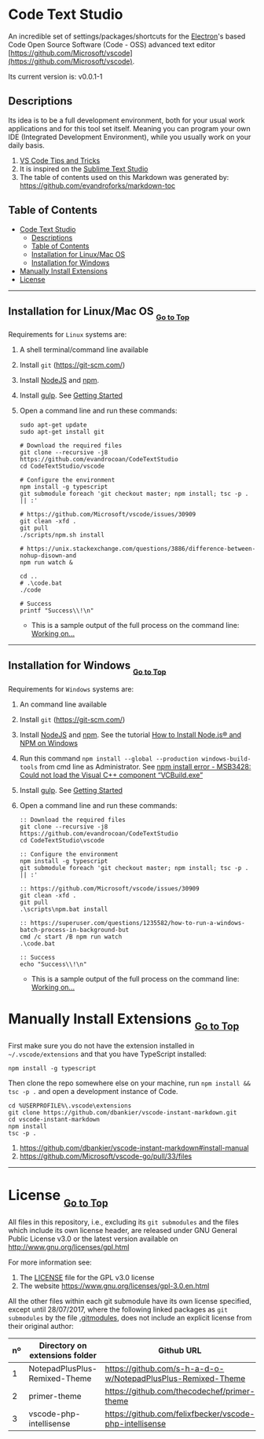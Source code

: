# Code Text Studio

An incredible set of settings/packages/shortcuts for the
[Electron](https://github.com/electron/electron)'s based Code Open Source Software (Code - OSS)
advanced text editor [https://github.com/Microsoft/vscode](https://github.com/Microsoft/vscode).

Its current version is: v0.0.1-1


## Descriptions

Its idea is to be a full development environment, both for your usual work applications and for this
tool set itself. Meaning you can program your own IDE (Integrated Development Environment), while
you usually work on your daily basis.

1. [VS Code Tips and Tricks](https://github.com/Microsoft/vscode-tips-and-tricks)
1. It is inspired on the [Sublime Text Studio](https://github.com/evandrocoan/SublimeTextStudio)
1. The table of contents used on this Markdown was generated by: https://github.com/evandroforks/markdown-toc


## Table of Contents

- [Code Text Studio](#code-text-studio)
  * [Descriptions](#descriptions)
  * [Table of Contents](#table-of-contents)
  * [Installation for Linux/Mac OS](#installation-for-linuxmac-os-go-to-top)
  * [Installation for Windows](#installation-for-windows-go-to-top)
- [Manually Install Extensions](#manually-install-extensions-go-to-top)
- [License](#license-go-to-top)



___
## Installation for Linux/Mac OS <sub><sub>[Go to Top](#code-text-studio)</sub></sub>

Requirements for `Linux` systems are:

1. A shell terminal/command line available
1. Install `git` (https://git-scm.com/)
1. Install [NodeJS](https://nodejs.org/en/download/) and [npm](https://www.npmjs.com/get-npm).
1. Install [gulp](https://github.com/gulpjs/gulp). See [Getting
   Started](https://github.com/gulpjs/gulp/blob/master/docs/getting-started.md)
1. Open a command line and run these commands:
    ```shell
    sudo apt-get update
    sudo apt-get install git

    # Download the required files
    git clone --recursive -j8 https://github.com/evandrocoan/CodeTextStudio
    cd CodeTextStudio/vscode

    # Configure the environment
    npm install -g typescript
    git submodule foreach 'git checkout master; npm install; tsc -p . || :'

    # https://github.com/Microsoft/vscode/issues/30909
    git clean -xfd .
    git pull
    ./scripts/npm.sh install

    # https://unix.stackexchange.com/questions/3886/difference-between-nohup-disown-and
    npm run watch &

    cd ..
    # .\code.bat
    ./code

    # Success
    printf "Success\\!\n"
    ```

    * This is a sample output of the full process on the command line: [Working on...]()



___
## Installation for Windows <sub><sub>[Go to Top](#code-text-studio)</sub></sub>

Requirements for `Windows` systems are:

1. An command line available
1. Install `git` (https://git-scm.com/)
1. Install [NodeJS](https://nodejs.org/en/download/) and [npm](https://www.npmjs.com/get-npm). See the tutorial [How to Install Node.js® and NPM on Windows](http://blog.teamtreehouse.com/install-node-js-npm-windows)
1. Run this command `npm install --global --production windows-build-tools`  from cmd line as Administrator. See [npm install error - MSB3428: Could not load the Visual C++ component “VCBuild.exe”](https://stackoverflow.com/questions/21658832/npm-install-error-msb3428-could-not-load-the-visual-c-component-vcbuild-ex)
1. Install [gulp](https://github.com/gulpjs/gulp). See [Getting Started](https://github.com/gulpjs/gulp/blob/master/docs/getting-started.md)
1. Open a command line and run these commands:
    ```batch
    :: Download the required files
    git clone --recursive -j8 https://github.com/evandrocoan/CodeTextStudio
    cd CodeTextStudio\vscode

    :: Configure the environment
    npm install -g typescript
    git submodule foreach 'git checkout master; npm install; tsc -p . || :'

    :: https://github.com/Microsoft/vscode/issues/30909
    git clean -xfd .
    git pull
    .\scripts\npm.bat install

    :: https://superuser.com/questions/1235582/how-to-run-a-windows-batch-process-in-background-but
    cmd /c start /B npm run watch
    .\code.bat

    :: Success
    echo "Success\\!\n"
    ```

    * This is a sample output of the full process on the command line: [Working on...]()



# Manually Install Extensions <sub><sub>[Go to Top](#code-text-studio)</sub></sub>

First make sure you do not have the extension installed in `~/.vscode/extensions` and that you have
TypeScript installed:
```
npm install -g typescript
```

Then clone the repo somewhere else on your machine, run `npm install && tsc -p .`
and open a development instance of Code.
```
cd %USERPROFILE%\.vscode\extensions
git clone https://github.com/dbankier/vscode-instant-markdown.git
cd vscode-instant-markdown
npm install
tsc -p .
```

1. https://github.com/dbankier/vscode-instant-markdown#install-manual
1. https://github.com/Microsoft/vscode-go/pull/33/files



___
# License <sub><sub>[Go to Top](#code-text-studio)</sub></sub>

All files in this repository, i.e., excluding its `git submodules` and the files which include its
own license header, are released under GNU General Public License v3.0 or the latest version
available on http://www.gnu.org/licenses/gpl.html

For more information see:

1. The [LICENSE](LICENSE) file for the GPL v3.0 license
1. The website https://www.gnu.org/licenses/gpl-3.0.en.html

All the other files within each git submodule have its own license specified, except until 28/07/2017,
where the following linked packages as `git submodules` by the file [.gitmodules](.gitmodules),
does not include an explicit license from their original author:

nº | Directory on extensions folder     | Github URL
-- | ---------------------------------- | --------------------------------------------------------------
1  | NotepadPlusPlus-Remixed-Theme      | https://github.com/s-h-a-d-o-w/NotepadPlusPlus-Remixed-Theme
2  | primer-theme                       | https://github.com/thecodechef/primer-theme
3  | vscode-php-intellisense            | https://github.com/felixfbecker/vscode-php-intellisense


